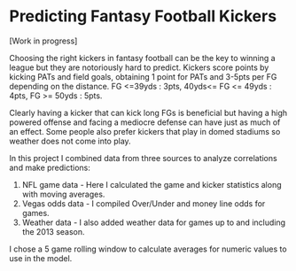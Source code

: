 # Predicting Fantasy Football Kickers

[Work in progress]

Choosing the right kickers in fantasy football can be the key to winning a league but they are notoriously hard to predict. Kickers score points by kicking PATs and field goals, obtaining 1 point for PATs and 3-5pts per FG depending on the distance.
FG <=39yds : 3pts, 40yds<= FG <= 49yds : 4pts, FG >= 50yds : 5pts.

Clearly having a kicker that can kick long FGs is beneficial but having a high powered offense and facing a mediocre defense can have just as much of an effect. Some people also prefer kickers that play in domed stadiums so weather does not come into play.

In this project I combined data from three sources to analyze correlations and make predictions: 

1. NFL game data - Here I calculated the game and kicker statistics along with moving averages.
2. Vegas odds data - I compiled Over/Under and money line odds for games.
3. Weather data - I also added weather data for games up to and including the 2013 season.

I chose a 5 game rolling window to calculate averages for numeric values to use in the model.
